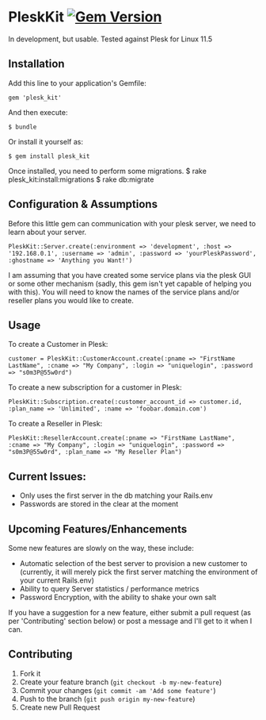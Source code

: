 # PleskKit [![Gem Version](https://badge.fury.io/rb/plesk_kit.png)](http://badge.fury.io/rb/plesk_kit)


In development, but usable. Tested against Plesk for Linux 11.5

## Installation

Add this line to your application's Gemfile:

    gem 'plesk_kit'

And then execute:

    $ bundle

Or install it yourself as:

    $ gem install plesk_kit

Once installed, you need to perform some migrations.
    $ rake plesk_kit:install:migrations
    $ rake db:migrate


## Configuration & Assumptions
Before this little gem can communication with your plesk server, we need to learn about your server.
```
PleskKit::Server.create(:environment => 'development', :host => '192.168.0.1', :username => 'admin', :password => 'yourPleskPassword', :ghostname => 'Anything you Want!')
```
I am assuming that you have created some service plans via the plesk GUI or some other mechanism (sadly, this gem isn't yet capable of helping you with this).
You will need to know the names of the service plans and/or reseller plans you would like to create.

## Usage
To create a Customer in Plesk:
```
customer = PleskKit::CustomerAccount.create(:pname => "FirstName LastName", :cname => "My Company", :login => "uniquelogin", :password => "s0m3P@55w0rd")
```

To create a new subscription for a customer in Plesk:
```
PleskKit::Subscription.create(:customer_account_id => customer.id, :plan_name => 'Unlimited', :name => 'foobar.domain.com')
```

To create a Reseller in Plesk:
```
PleskKit::ResellerAccount.create(:pname => "FirstName LastName", :cname => "My Company", :login => "uniquelogin", :password => "s0m3P@55w0rd", :plan_name => "My Reseller Plan")
```

## Current Issues:
* Only uses the first server in the db matching your Rails.env
* Passwords are stored in the clear at the moment

## Upcoming Features/Enhancements
Some new features are slowly on the way, these include:
* Automatic selection of the best server to provision a new customer to (currently, it will merely pick the first server matching the environment of your current Rails.env)
* Ability to query Server statistics / performance metrics
* Password Encryption, with the ability to shake your own salt

If you have a suggestion for a new feature, either submit a pull request (as per 'Contributing' section below) or post a message and I'll get to it when I can.

## Contributing

1. Fork it
2. Create your feature branch (`git checkout -b my-new-feature`)
3. Commit your changes (`git commit -am 'Add some feature'`)
4. Push to the branch (`git push origin my-new-feature`)
5. Create new Pull Request

